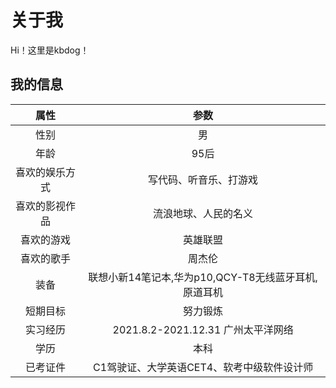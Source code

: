 # 关于我

Hi！这里是kbdog！

## 我的信息

|      属性      |                         参数                         |
| :------------: | :--------------------------------------------------: |
|      性别      |                          男                          |
|      年龄      |                         95后                         |
| 喜欢的娱乐方式 |                写代码、听音乐、打游戏                |
| 喜欢的影视作品 |                流浪地球、人民的名义                |
|   喜欢的游戏   |                英雄联盟               |
|   喜欢的歌手   |                        周杰伦                        |
|      装备      | 联想小新14笔记本,华为p10,QCY-T8无线蓝牙耳机,原道耳机 |
|    短期目标    |                     努力锻炼                     |
|    实习经历    |          2021.8.2-2021.12.31 广州太平洋网络          |
|      学历      |                         本科                         |
|    已考证件    |      C1驾驶证、大学英语CET4、软考中级软件设计师      |

